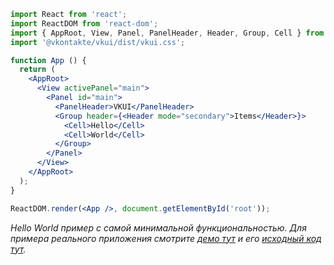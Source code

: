 ```jsx static
import React from 'react';
import ReactDOM from 'react-dom';
import { AppRoot, View, Panel, PanelHeader, Header, Group, Cell } from '@vkontakte/vkui';
import '@vkontakte/vkui/dist/vkui.css';

function App () {
  return (
    <AppRoot>
      <View activePanel="main">
        <Panel id="main">
          <PanelHeader>VKUI</PanelHeader>
          <Group header={<Header mode="secondary">Items</Header>}>
            <Cell>Hello</Cell>
            <Cell>World</Cell>
          </Group>
        </Panel>
      </View>
    </AppRoot>
  );
}

ReactDOM.render(<App />, document.getElementById('root'));
```

_Hello World пример с самой минимальной функциональностью. Для примера реального приложения смотрите <a href="https://vkui-demos.vercel.app/vkui-full/index.html" target="_blank">демо тут</a> и его <a href="https://github.com/ewgenius/vkui-demos" target="_blank">исходный код тут</a>._